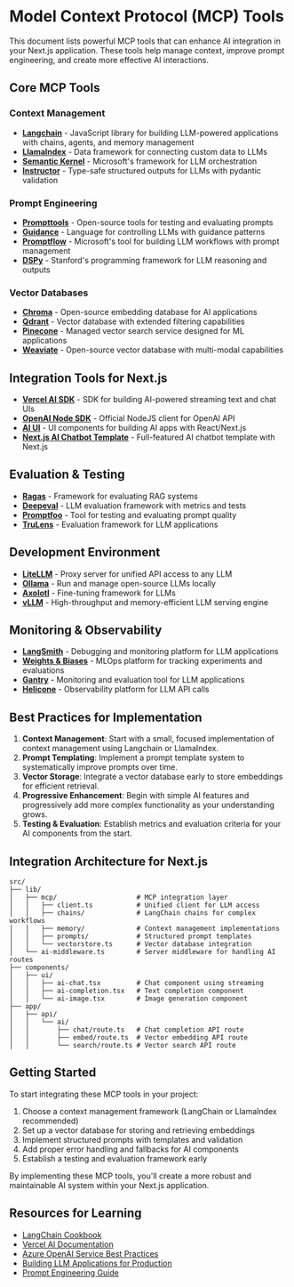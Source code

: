 # Model Context Protocol (MCP) Tools

This document lists powerful MCP tools that can enhance AI integration in your Next.js application. These tools help manage context, improve prompt engineering, and create more effective AI interactions.

## Core MCP Tools

### Context Management

- **[Langchain](https://js.langchain.com/docs/)** - JavaScript library for building LLM-powered applications with chains, agents, and memory management
- **[LlamaIndex](https://www.llamaindex.ai/)** - Data framework for connecting custom data to LLMs
- **[Semantic Kernel](https://github.com/microsoft/semantic-kernel)** - Microsoft's framework for LLM orchestration
- **[Instructor](https://github.com/jxnl/instructor)** - Type-safe structured outputs for LLMs with pydantic validation

### Prompt Engineering

- **[Prompttools](https://github.com/promptslab/prompttools)** - Open-source tools for testing and evaluating prompts
- **[Guidance](https://github.com/guidance-ai/guidance)** - Language for controlling LLMs with guidance patterns
- **[Promptflow](https://github.com/microsoft/promptflow)** - Microsoft's tool for building LLM workflows with prompt management
- **[DSPy](https://github.com/stanfordnlp/dspy)** - Stanford's programming framework for LLM reasoning and outputs

### Vector Databases

- **[Chroma](https://www.trychroma.com/)** - Open-source embedding database for AI applications
- **[Qdrant](https://qdrant.tech/)** - Vector database with extended filtering capabilities
- **[Pinecone](https://www.pinecone.io/)** - Managed vector search service designed for ML applications
- **[Weaviate](https://weaviate.io/)** - Open-source vector database with multi-modal capabilities

## Integration Tools for Next.js

- **[Vercel AI SDK](https://github.com/vercel/ai)** - SDK for building AI-powered streaming text and chat UIs
- **[OpenAI Node SDK](https://github.com/openai/openai-node)** - Official NodeJS client for OpenAI API
- **[AI UI](https://github.com/vercel-labs/ai-ui)** - UI components for building AI apps with React/Next.js
- **[Next.js AI Chatbot Template](https://github.com/vercel-labs/ai-chatbot)** - Full-featured AI chatbot template with Next.js

## Evaluation & Testing

- **[Ragas](https://github.com/explodinggradients/ragas)** - Framework for evaluating RAG systems
- **[Deepeval](https://github.com/confident-ai/deepeval)** - LLM evaluation framework with metrics and tests
- **[Promptfoo](https://github.com/promptfoo/promptfoo)** - Tool for testing and evaluating prompt quality
- **[TruLens](https://github.com/truera/trulens)** - Evaluation framework for LLM applications

## Development Environment

- **[LiteLLM](https://github.com/BerriAI/litellm)** - Proxy server for unified API access to any LLM
- **[Ollama](https://github.com/ollama/ollama)** - Run and manage open-source LLMs locally
- **[Axolotl](https://github.com/axolotl-org/axolotl)** - Fine-tuning framework for LLMs
- **[vLLM](https://github.com/vllm-project/vllm)** - High-throughput and memory-efficient LLM serving engine

## Monitoring & Observability

- **[LangSmith](https://www.langchain.com/langsmith)** - Debugging and monitoring platform for LLM applications
- **[Weights & Biases](https://wandb.ai/)** - MLOps platform for tracking experiments and evaluations
- **[Gantry](https://gantry.io/)** - Monitoring and evaluation tool for LLM applications
- **[Helicone](https://helicone.ai/)** - Observability platform for LLM API calls

## Best Practices for Implementation

1. **Context Management**: Start with a small, focused implementation of context management using Langchain or LlamaIndex.
2. **Prompt Templating**: Implement a prompt template system to systematically improve prompts over time.
3. **Vector Storage**: Integrate a vector database early to store embeddings for efficient retrieval.
4. **Progressive Enhancement**: Begin with simple AI features and progressively add more complex functionality as your understanding grows.
5. **Testing & Evaluation**: Establish metrics and evaluation criteria for your AI components from the start.

## Integration Architecture for Next.js

```
src/
├── lib/
│   ├── mcp/                    # MCP integration layer
│   │   ├── client.ts           # Unified client for LLM access
│   │   ├── chains/             # LangChain chains for complex workflows
│   │   ├── memory/             # Context management implementations
│   │   ├── prompts/            # Structured prompt templates
│   │   └── vectorstore.ts      # Vector database integration
│   └── ai-middleware.ts        # Server middleware for handling AI routes
├── components/
│   ├── ui/
│   │   ├── ai-chat.tsx         # Chat component using streaming
│   │   ├── ai-completion.tsx   # Text completion component
│   │   └── ai-image.tsx        # Image generation component
├── app/
│   ├── api/
│   │   └── ai/
│   │       ├── chat/route.ts   # Chat completion API route
│   │       ├── embed/route.ts  # Vector embedding API route
│   │       └── search/route.ts # Vector search API route
```

## Getting Started

To start integrating these MCP tools in your project:

1. Choose a context management framework (LangChain or LlamaIndex recommended)
2. Set up a vector database for storing and retrieving embeddings
3. Implement structured prompts with templates and validation
4. Add proper error handling and fallbacks for AI components
5. Establish a testing and evaluation framework early

By implementing these MCP tools, you'll create a more robust and maintainable AI system within your Next.js application.

## Resources for Learning

- [LangChain Cookbook](https://github.com/langchain-ai/langchain/tree/master/cookbook)
- [Vercel AI Documentation](https://sdk.vercel.ai/docs)
- [Azure OpenAI Service Best Practices](https://learn.microsoft.com/en-us/azure/ai-services/openai/concepts/best-practices)
- [Building LLM Applications for Production](https://huyenchip.com/2023/04/11/llm-engineering.html)
- [Prompt Engineering Guide](https://www.promptingguide.ai/)
